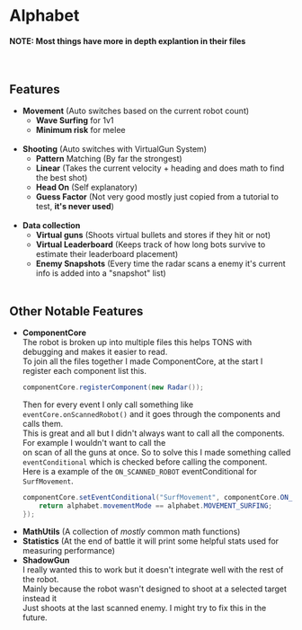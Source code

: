 # Alphabet

#### NOTE: Most things have more in depth explantion in their files

<br>

## **Features**
- **Movement** (Auto switches based on the current robot count)
  - **Wave Surfing** for 1v1
  - **Minimum risk** for melee
<br><br>
- **Shooting** (Auto switches with VirtualGun System)
  - **Pattern** Matching (By far the strongest)
  - **Linear** (Takes the current velocity + heading and does math to find the best shot)
  - **Head On** (Self explanatory)
  - **Guess Factor** (Not very good mostly just copied from a tutorial to test, **it's never used**)
<br><br>
- **Data collection**
  - **Virtual guns** (Shoots virtual bullets and stores if they hit or not)
  - **Virtual Leaderboard** (Keeps track of how long bots survive to estimate their leaderboard placement)
  - **Enemy Snapshots** (Every time the radar scans a enemy it's current info is added into a "snapshot" list)
<br><br>

## **Other Notable Features**
  - **ComponentCore**
    <br>The robot is broken up into multiple files this helps TONS with debugging and makes it easier to read.
    <br>To join all the files together I made ComponentCore, at the start I register each component list this.
    ```java
    componentCore.registerComponent(new Radar());
    ```
    Then for every event I only call something like ``eventCore.onScannedRobot()`` and it goes through the components
    and calls them.
    <br>This is great and all but I didn't always want to call all the components. For example I wouldn't want to call the
    <br>on scan of all the guns at once. So to solve this I made something called ``eventConditional`` which is checked before calling the component.
    <br> Here is a example of the ``ON_SCANNED_ROBOT`` eventConditional for ``SurfMovement``.
    ```java
    componentCore.setEventConditional("SurfMovement", componentCore.ON_SCANNED_ROBOT, (Alphabet alphabet) -> {
        return alphabet.movementMode == alphabet.MOVEMENT_SURFING;
    });
    ```
  - **MathUtils** (A collection of *mostly* common math functions)
  - **Statistics** (At the end of battle it will print some helpful stats used for measuring performance)
  - **ShadowGun**
    <br>I really wanted this to work but it doesn't integrate well with the rest of the robot.
    <br>Mainly because the robot wasn't designed to shoot at a selected target instead it
    <br>Just shoots at the last scanned enemy. I might try to fix this in the future.
